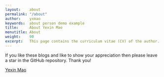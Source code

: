 ```yaml
---
layout:    about
permalink: "/about"
author:    yxmao
keywords:  about person demo example
title:     About Yexin Mao
menutitle: About
weight:    90
excerpt:   This page contains the curriculum vitae (CV) of the author.
--- 
```

<script async defer src="https://buttons.github.io/buttons.js"></script>

If you like these blogs and like to show your appreciation then please leave a star in the GitHub repository. Thank you!

<p class="github-button-container">
<a class="github-button" href="https://github.com/yexin-mao/yexin-mao.github.io" data-size="large" data-show-count="true" aria-label="Star yexin-mao/yexin-mao.github.io on GitHub">Yexin Mao</a>
</p>